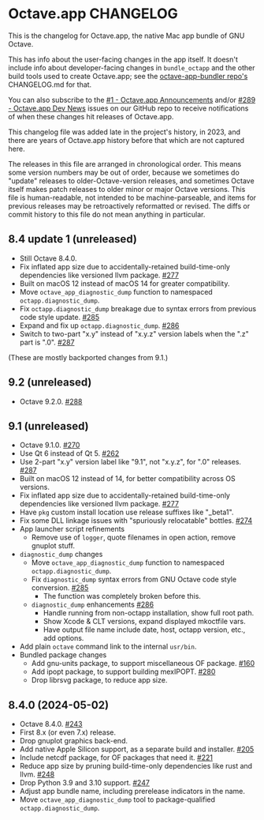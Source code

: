 # Octave.app CHANGELOG

This is the changelog for Octave.app, the native Mac app bundle of GNU Octave.

This has info about the user-facing changes in the app itself. It doesn't include info about developer-facing changes in `bundle_octapp` and the other build tools used to create Octave.app; see the [octave-app-bundler repo's](https://github.com/octave-app/octave-app-bundler) CHANGELOG.md for that.

You can also subscribe to the [#1 - Octave.app Announcements](https://github.com/octave-app/octave-app/issues/1) and/or [#289 - Octave.app Dev News](https://github.com/octave-app/octave-app/issues/289) issues on our GitHub repo to receive notifications of when these changes hit releases of Octave.app.

This changelog file was added late in the project's history, in 2023, and there are years of Octave.app history before that which are not captured here.

The releases in this file are arranged in chronological order. This means some version numbers may be out of order, because we sometimes do "update" releases to older-Octave-version releases, and sometimes Octave itself makes patch releases to older minor or major Octave versions. This file is human-readable, not intended to be machine-parseable, and items for previous releases may be retroactively reformatted or revised. The diffs or commit history to this file do not mean anything in particular.

## 8.4 update 1 (unreleased)

* Still Octave 8.4.0.
* Fix inflated app size due to accidentally-retained build-time-only dependencies like versioned llvm package. [#277](https://github.com/octave-app/octave-app/issues/277)
* Built on macOS 12 instead of macOS 14 for greater compatibility.
* Move `octave_app_diagnostic_dump` function to namespaced `octapp.diagnostic_dump`.
* Fix `octapp.diagnostic_dump` breakage due to syntax errors from previous code style update. [#285](https://github.com/octave-app/octave-app/issues/285)
* Expand and fix up `octapp.diagnostic_dump`. [#286](https://github.com/octave-app/octave-app/issues/286)
* Switch to two-part "x.y" instead of "x.y.z" version labels when the ".z" part is ".0". [#287](https://github.com/octave-app/octave-app/issues/287)

(These are mostly backported changes from 9.1.)

## 9.2 (unreleased)

* Octave 9.2.0. [#288](https://github.com/octave-app/octave-app/issues/288)

## 9.1 (unreleased)

* Octave 9.1.0. [#270](https://github.com/octave-app/octave-app/issues/270)
* Use Qt 6 instead of Qt 5. [#262](https://github.com/octave-app/octave-app/issues/262)
* Use 2-part "x.y" version label like "9.1", not "x.y.z", for ".0" releases. [#287](https://github.com/octave-app/octave-app/issues/287)
* Built on macOS 12 instead of 14, for better compatibility across OS versions.
* Fix inflated app size due to accidentally-retained build-time-only dependencies like versioned llvm package. [#277](https://github.com/octave-app/octave-app/issues/277)
* Have `pkg` custom install location use release suffixes like "_beta1".
* Fix some DLL linkage issues with "spuriously relocatable" bottles. [#274](https://github.com/octave-app/octave-app/issues/274)
* App launcher script refinements
  * Remove use of `logger`, quote filenames in open action, remove gnuplot stuff.
* `diagnostic_dump` changes
  * Move `octave_app_diagnostic_dump` function to namespaced `octapp.diagnostic_dump`.
  * Fix `diagnostic_dump` syntax errors from GNU Octave code style conversion. [#285](https://github.com/octave-app/octave-app/issues/285)
    * The function was completely broken before this.
  * `diagnostic_dump` enhancements [#286](https://github.com/octave-app/octave-app/issues/286)
    * Handle running from non-octapp installation, show full root path.
    * Show Xcode & CLT versions, expand displayed mkoctfile vars.
    * Have output file name include date, host, octapp version, etc., add options.
* Add plain `octave` command link to the internal `usr/bin`.
* Bundled package changes
  * Add gnu-units package, to support miscellaneous OF package. [#160](https://github.com/octave-app/octave-app/issues/160)
  * Add ipopt package, to support building mexIPOPT. [#280](https://github.com/octave-app/octave-app/issues/280)
  * Drop librsvg package, to reduce app size.


## 8.4.0 (2024-05-02)

* Octave 8.4.0. [#243](https://github.com/octave-app/octave-app/issues/243)
* First 8.x (or even 7.x) release.
* Drop gnuplot graphics back-end.
* Add native Apple Silicon support, as a separate build and installer. [#205](https://github.com/octave-app/octave-app/issues/205)
* Include netcdf package, for OF packages that need it. [#221](https://github.com/octave-app/octave-app/issues/221)
* Reduce app size by pruning build-time-only dependencies like rust and llvm. [#248](https://github.com/octave-app/octave-app/issues/248)
* Drop Python 3.9 and 3.10 support. [#247](https://github.com/octave-app/octave-app/issues/247)
* Adjust app bundle name, including prerelease indicators in the name.
* Move `octave_app_diagnostic_dump` tool to package-qualified `octapp.diagnostic_dump`.
